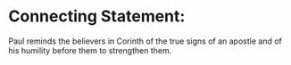 # Connecting Statement:

Paul reminds the believers in Corinth of the true signs of an apostle and of his humility before them to strengthen them.